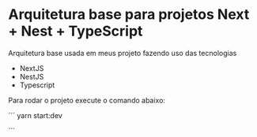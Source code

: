 # Arquitetura base para projetos Next + Nest + TypeScript

Arquitetura base usada em meus projeto fazendo uso das tecnologias

* NextJS
* NestJS
* Typescript

Para rodar o projeto execute o comando abaixo:

´´´
yarn start:dev

´´´
